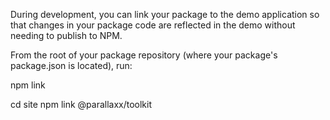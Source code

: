During development, you can link your package to the demo application so that changes in your package code are reflected in the demo without needing to publish to NPM.

From the root of your package repository (where your package's package.json is located), run:

npm link

cd site
npm link @parallaxx/toolkit
